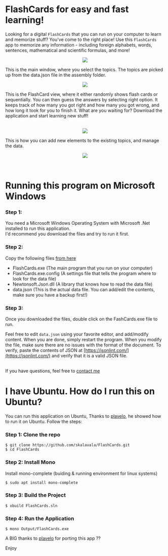 # FlashCards for easy and fast learning!

Looking for a digital `FlashCards` that you can run on your computer to learn and memorize stuff? You've come to the right place! Use this `FlashCards` app to memorize any information - including foreign alphabets, words, sentences, mathematical and scientific formulas, and more!
<p align="center"><img src="https://raw.githubusercontent.com/skalavala/FlashCards/master/images/main_window.png"/></p>
This is the main window, where you select the topics. The topics are picked up from the data.json file in the assembly folder.
<br>
<p align="center"><img src="https://raw.githubusercontent.com/skalavala/FlashCards/master/images/flashcard.png" /></p>
This is the FlashCard view, where it either randomly shows flash cards or sequentially. You can then guess the answers by selecting right option. It keeps track of how many you got right and how many you got wrong, and how long it took for you to finish it. What are you waiting for? Download the application and start learning new stuff!<br>
<br>
<p align="center">
<img src="https://raw.githubusercontent.com/skalavala/FlashCards/master/images/edit_topic.png" />
</p>
This is how you can add new elements to the existing topics, and manage the data.
<br>
<p align="center">
<img src="https://raw.githubusercontent.com/skalavala/FlashCards/master/images/edit_topic_data.png" />
</p>

<br>

# Running this program on Microsoft Windows

### Step 1:
You need a Microsoft Windows Operating System with Microsoft .Net installed to run this application. <br> I'd recommend you download the files and try to run it first.

### Step 2: 
Copy the following files [from here](https://github.com/skalavala/FlashCards/tree/master/Output)

* FlashCards.exe (The main program that you run on your computer)
* FlashCards.exe.config (A settings file that tells the program where to look for the data file)
* Newtonsoft.Json.dll (A library that knows how to read the data file)
* data.json (This is the actual data file. You can add/edit the contents, make sure you have a backup first!)

### Step 3: 
Once you downloaded the files, double click on the FashCards.exe file to run.<br>

Feel free to edit `data.json` using your favorite editor, and add/modify content. When you are done, simply restart the program. When you modify the file, make sure there are no issues with the format of the document. To verify, paste the contents of JSON at [https://jsonlint.com/](https://jsonlint.com/) and verify that it is a valid JSON file.
<br><br>

If you have questions, feel free to [contact me](https://github.com/skalavala/FlashCards/issues/new)

# I have Ubuntu. How do I run this on Ubuntu?
You can run this application on Ubuntu, Thanks to [plavelo](https://github.com/plavelo), he showed how to run it on Ubuntu. Follow the steps:

### Step 1: Clone the repo
```
$ git clone https://github.com/skalavala/FlashCards.git
$ cd FlashCards
```
### Step 2: Install Mono
Install mono-complete (buiding & running environment for linux systems)

```
$ sudo apt install mono-complete
```

### Step 3: Build the Project
```
$ xbuild FlashCards.sln
```

### Step 4: Run the Application
```
$ mono Output/FlashCards.exe
```

A BIG thanks to [plavelo](https://github.com/plavelo) for porting this app ??
<br>

Enjoy
